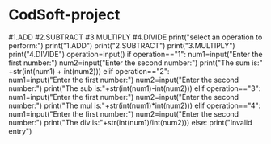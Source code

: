 # CodSoft-project
#1.ADD
#2.SUBTRACT
#3.MULTIPLY
#4.DIVIDE
print("select an operation to perform:")
print("1.ADD")
print("2.SUBTRACT")
print("3.MULTIPLY")
print("4.DIVIDE")
operation=input()
if operation=="1":
    num1=input("Enter the first number:")
    num2=input("Enter the second number:")
    print("The sum is:" +str(int(num1) + int(num2)))
elif operation=="2":    
    num1=input("Enter the first number:")
    num2=input("Enter the second number:")
    print("The sub is:"+str(int(num1)-int(num2)))
elif operation=="3":
    num1=input("Enter the first number:")
    num2=input("Enter the second number:")
    print("The mul is:"+str(int(num1)*int(num2)))
elif operation=="4":
    num1=input("Enter the first number:")
    num2=input("Enter the second number:")
    print("The div is:"+str(int(num1)/int(num2)))
else:
        print("Invalid entry")
        
    

